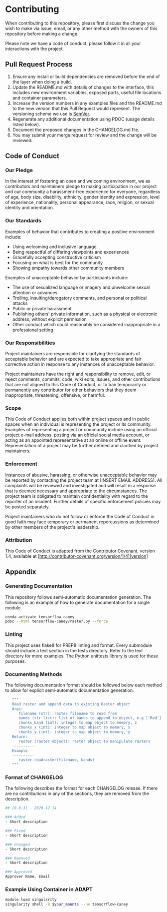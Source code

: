 # Contributing

When contributing to this repository, please first discuss the change you wish to make via issue,
email, or any other method with the owners of this repository before making a change.

Please note we have a code of conduct, please follow it in all your interactions with the project.

## Pull Request Process

1. Ensure any install or build dependencies are removed before the end of the layer when doing a
   build.
2. Update the README.md with details of changes to the interface, this includes new environment
   variables, exposed ports, useful file locations and container parameters.
3. Increase the version numbers in any examples files and the README.md to the new version that this
   Pull Request would represent. The versioning scheme we use is [SemVer](http://semver.org/).
4. Regenerate any additional documentation using PDOC (usage details listed below).
5. Document the proposed changes in the CHANGELOG.md file.
6. You may submit your merge request for review and the change will be reviewed.

## Code of Conduct

### Our Pledge

In the interest of fostering an open and welcoming environment, we as
contributors and maintainers pledge to making participation in our project and
our community a harassment-free experience for everyone, regardless of age, body
size, disability, ethnicity, gender identity and expression, level of experience,
nationality, personal appearance, race, religion, or sexual identity and
orientation.

### Our Standards

Examples of behavior that contributes to creating a positive environment
include:

* Using welcoming and inclusive language
* Being respectful of differing viewpoints and experiences
* Gracefully accepting constructive criticism
* Focusing on what is best for the community
* Showing empathy towards other community members

Examples of unacceptable behavior by participants include:

* The use of sexualized language or imagery and unwelcome sexual attention or
advances
* Trolling, insulting/derogatory comments, and personal or political attacks
* Public or private harassment
* Publishing others' private information, such as a physical or electronic
  address, without explicit permission
* Other conduct which could reasonably be considered inappropriate in a
  professional setting

### Our Responsibilities

Project maintainers are responsible for clarifying the standards of acceptable
behavior and are expected to take appropriate and fair corrective action in
response to any instances of unacceptable behavior.

Project maintainers have the right and responsibility to remove, edit, or
reject comments, commits, code, wiki edits, issues, and other contributions
that are not aligned to this Code of Conduct, or to ban temporarily or
permanently any contributor for other behaviors that they deem inappropriate,
threatening, offensive, or harmful.

### Scope

This Code of Conduct applies both within project spaces and in public spaces
when an individual is representing the project or its community. Examples of
representing a project or community include using an official project e-mail
address, posting via an official social media account, or acting as an appointed
representative at an online or offline event. Representation of a project may be
further defined and clarified by project maintainers.

### Enforcement

Instances of abusive, harassing, or otherwise unacceptable behavior may be
reported by contacting the project team at [INSERT EMAIL ADDRESS]. All
complaints will be reviewed and investigated and will result in a response that
is deemed necessary and appropriate to the circumstances. The project team is
obligated to maintain confidentiality with regard to the reporter of an incident.
Further details of specific enforcement policies may be posted separately.

Project maintainers who do not follow or enforce the Code of Conduct in good
faith may face temporary or permanent repercussions as determined by other
members of the project's leadership.

### Attribution

This Code of Conduct is adapted from the [Contributor Covenant][homepage], version 1.4,
available at [http://contributor-covenant.org/version/1/4][version]

[homepage]: http://contributor-covenant.org
[version]: http://contributor-covenant.org/version/1/4/

## Appendix

### Generating Documentation

This repository follows semi-automatic documentation generation. The following
is an example of how to generate documentation for a single module.

```bash
conda activate tensorflow-caney
pdoc --html tensorflow-caney/raster.py --force
```

### Linting

This project uses flake8 for PREP8 linting and format. Every submodule should include
a test section in the tests directory. Refer to the text directory for more examples.
The Python unittests library is used for these purposes.

### Documenting Methods

The following documentation format should be followed below each method to allow for
explicit semi-automatic documentation generation.

```bash
   """
   Read raster and append data to existing Raster object
   Args:
      filename (str): raster filename to read from
      bands (str list): list of bands to append to object, e.g ['Red']
      chunks_band (int): integer to map object to memory, z
      chunks_x (int): integer to map object to memory, x
      chunks_y (int): integer to map object to memory, y
   Return:
      raster (raster object): raster object to manipulate rasters
   ----------
   Example
   ----------
      raster.readraster(filename, bands)
   """
```

### Format of CHANGELOG

The following describes the format for each CHANGELOG release. If there are no contributions
in any of the sections, they are removed from the description.

```bash
## [0.0.3] - 2020-12-14

### Added
- Short description

### Fixed
- Short description

### Changed
- Short description

### Removed
- Short description

### Approved
Approver Name, Email
```

### Example Using Container in ADAPT

```bash
module load singularity
singularity shell -B $your_mounts --nv tensorflow-caney
```
